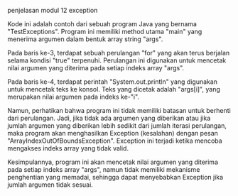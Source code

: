 penjelasan modul 12 exception

Kode ini adalah contoh dari sebuah program Java yang bernama "TestExceptions". Program ini memiliki method utama "main" yang menerima argumen dalam bentuk array string "args".

Pada baris ke-3, terdapat sebuah perulangan "for" yang akan terus berjalan selama kondisi "true" terpenuhi. Perulangan ini digunakan untuk mencetak nilai argumen yang diterima pada setiap indeks array "args".

Pada baris ke-4, terdapat perintah "System.out.println" yang digunakan untuk mencetak teks ke konsol. Teks yang dicetak adalah "args[i]", yang merupakan nilai argumen pada indeks ke-"i".

Namun, perhatikan bahwa program ini tidak memiliki batasan untuk berhenti dari perulangan. Jadi, jika tidak ada argumen yang diberikan atau jika jumlah argumen yang diberikan lebih sedikit dari jumlah iterasi perulangan, maka program akan menghasilkan Exception (kesalahan) dengan pesan "ArrayIndexOutOfBoundsException". Exception ini terjadi ketika mencoba mengakses indeks array yang tidak valid.

Kesimpulannya, program ini akan mencetak nilai argumen yang diterima pada setiap indeks array "args", namun tidak memiliki mekanisme penghentian yang memadai, sehingga dapat menyebabkan Exception jika jumlah argumen tidak sesuai.
